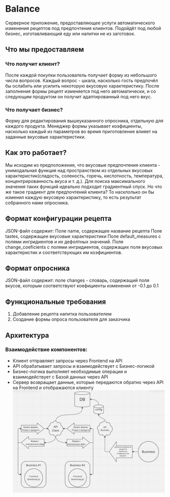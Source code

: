 # Balance
Серверное приложение, предоставляющее услуги автоматического изменения рецептов под предпочтения клиентов. Подойдёт под любой бизнес, изготавливающий еду или напитки не из заготовок.
## Что мы предоставляем
### Что получит клиент?
После каждой покупки пользователь получает форму из небольшого числа вопросов. Каждый вопрос - шкала, насколько гость предпочёл бы ослабить или усилить некоторую вкусовую характеристику. После заполнения формы рецепт изменяется под него автоматически, и со следующим продуктом он получит адаптированный под него вкус.
### Что получает бизнес?
Форму для редактирования вышеуказанного опросника, отдельную для каждого продукта. Менеджер формы указывает коэфициенты, насколько каждый из параметров во время приготовление влияет на заданные вкусовые характеристики.
## Как это работает?
Мы исходим из предположения, что вкусовые предпочтения клиента - унимодальная функция над пространством из отдельных вкусовых характеристик(сладость, соленость, горечь, кислотность, температура, концентрированность вкуса и т. д.). Для поиска максимального значения таких функций идеально подходит градиентный спуск. Но что же такое градиент для предпочтений клиента? То насклолько он бы изменил каждую вкусовую характеристику, то есть результат собранного нами опросника.
## Формат конфигурации рецепта
JSON-файл содержит:
Поле name, содержащее название рецепта
Поле tastes, содержащее вкусовые характеристики
Поле default_measures с полями ингридиентов и их дефолтных значений.
Поле change_coeficients с полями ингридиентов, содержащих поля вкусовых характеристик и соответствующих им коэфициентов.
## Формат опросника
JSON-файл содержит:
поле changes - словарь, содержащий поля вкусов, которым соответствуют коефициенты изменения от -0.1 до 0.1
## Функциональные требования
1. Добавление рецепта напитка пользователем
2. Создание формы опроса пользователя для заказчика
## Архитектура
### Взаимодействие компонентов:
- Клиент отправляет запросы через Frontend на API
- API обрабатывает запросы и взаимодействует с Бизнес-логикой
- Бизнес-логика выполняет необходимые операции и взаимодействует с Базой данных через API
- Сервер возвращает данные, которые передаются обратно через API на Frontend и отображаются клиенту
![Architecture](architecture.jpg)